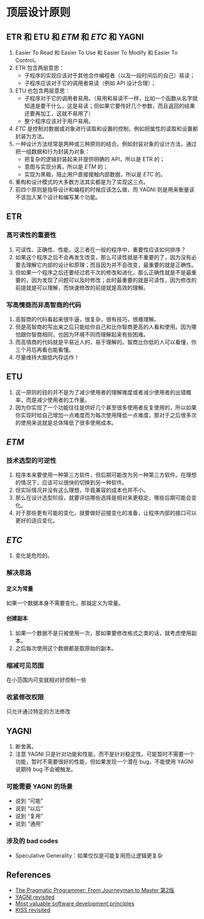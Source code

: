 # 顶层设计原则


## ETR 和 ETU 和 $ETM$ 和 $ETC$ 和 YAGNI
1. Easier To Read 和 Easier To Use 和 Easier To Modify 和 Easier To Control。
2. ETR 包含两层意思：
    * 子程序的实现应该对于其他合作编程者（以及一段时间后的自己）易读；
    * 子程序应该对于它的调用者易读（例如 API 设计合理）；
3. ETU 也包含两层意思：
    * 子程序对于它的调用者易用。（易用和易读不一样，比如一个函数从名字就知道是要干什么，这是易读；但如果它要传好几个参数，而且返回的结果还要再加工，这就不易用了）
    * 整个程序应该对于用户易用。
3. $ETC$ 是控制对数据或对象进行读取和设置的控制，例如把属性的读取和设置都封装为方法。
4. 一种设计方法经常是两种或三种原则的结合。例如封装对象的设计方法，通过把一组数据和行为封装为对象：
    * 把复杂的逻辑封装起来并提供明确的 API，所以是 ETR 的；
    * 意图与实现分离，所以是 $ETM$ 的；
    * 实现为黑箱，阻止用户直接接触内部数据，所以是 $ETC$ 的。
5. 重构和设计模式的大多数方法其实都是为了实现这三点。
6. 前四个原则是指导设计和编程的时候应该怎么做，而 YAGNI 则是用来衡量该不该加入某个设计和编写某个功能。


## ETR
### 高可读性的重要性
1. 可读性、正确性、性能，这三者在一般的程序中，重要性应该如何排序？
2. 如果这个程序之后不会再发生改变，那么可读性就是不重要的了，因为没有必要去理解它内部的设计和原理；而且因为并不会改变，最重要的就是正确性。
3. 但如果一个程序之后还要经过若干次的修改和进化，那么正确性就是不是最重要的，因为发现了问题可以及时修改；此时最重要的就是可读性，因为修改的前提就是可以理解，而快速修改的前提就是高效的理解。

### 写高情商而非高智商的代码
1. 高智商的代码看起来很牛逼，很复杂，很有技巧，很难理解。
2. 但是高智商的写出来之后只能给你自己和比你智商更高的人看和使用。因为哪怕跟你智商相同，也因为环境不同而理解起来有些困难。
3. 而高情商的代码就是平易近人的，易于理解的。智商比你低的人可以看懂，你三个月后再看也能看懂。
4. 尽量维持大脑低内存运作！


## ETU
1. 这一原则的目的并不是为了减少使用者的理解难度或者减少使用者的出错概率，而是减少使用者的工作量。
2. 因为你实现了一个功能往往是供好几个甚至很多使用者反复使用的，所以如果你实现时给自己增加一点难度而为每次使用降低一点难度，那对于之后很多次的使用来说就是总体降低了很多使用成本。


## $ETM$
### 技术选型的可逆性
1. 程序本来要使用一种第三方软件，但后期可能改为另一种第三方软件。在理想的情况下，应该可以很快的切换到另一种软件。
2. 但实际情况并没有这么理想，毕竟兼容的成本也并不小。
3. 那么在设计选型阶段，就要评估哪些选择是相对来更稳定，哪些后期可能会变化。
4. 对于那些更有可能的变化，就要做好迎接变化的准备，让程序内部的接口可以更好的适应变化。


## $ETC$
1. 变化是危险的。

### 解决思路
#### 定义为常量
如果一个数据本身不需要变化，那就定义为常量。

#### 创建副本
1. 如果一个数据不是只被使用一次，那如果要修改格式之类的话，就考虑使用副本。
2. 之后每次使用这个数据都是取原始的副本。

### 缩减可见范围
在小范围内可变就相对好控制一些

### 收紧修改权限
只允许通过特定的方法修改


## YAGNI
1. 断舍离。
2. 注意 YAGNI 只是针对功能和性能，而不是针对稳定性。可能暂时不需要一个功能，暂时不需要很好的性能，但如果发现一个潜在 bug，不能使用 YAGNI 说期待 bug 不会被触发。

### 可能需要 YAGNI 的场景
* 说到 “可能”
* 说到 “以后”
* 说到 “复用”
* 说到 “通用”

### 涉及的 bad codes
* Speculative Generality：如果仅仅是可能复用而让逻辑更复杂


## References
* [The Pragmatic Programmer: From Journeyman to Master 第2版](https://book.douban.com/subject/35006892/)
* [YAGNI revisited](https://enterprisecraftsmanship.com/posts/yagni-revisited/)
* [Most valuable software development principles](https://enterprisecraftsmanship.com/posts/most-valuable-software-development-principles/)
* [KISS revisited](https://enterprisecraftsmanship.com/posts/kiss-revisited/)
